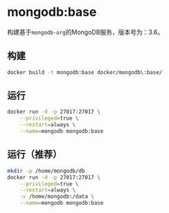 # mongodb:base

构建基于`mongodb-org`的MongoDB服务，版本号为：3.6。

## 构建
```bash
docker build -t mongodb:base docker/mongodb\:base/
```

## 运行
```bash
docker run -d -p 27017:27017 \
    --privileged=true \
    --restart=always \
    --name=mongodb mongodb:base
```

## 运行（推荐）
```bash
mkdir -p /home/mongodb/db
docker run -d -p 27017:27017 \
    --privileged=true \
    --restart=always \
    -v /home/mongodb:/data \
    --name=mongodb mongodb:base
```
